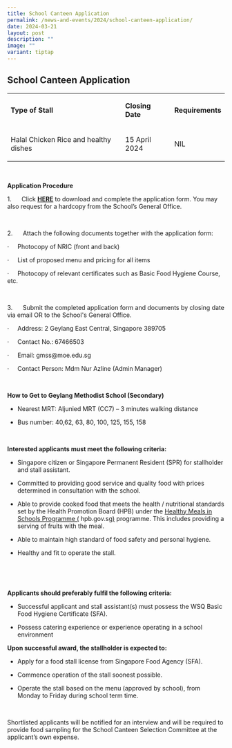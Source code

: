 ```yaml
---
title: School Canteen Application
permalink: /news-and-events/2024/school-canteen-application/
date: 2024-03-21
layout: post
description: ""
image: ""
variant: tiptap
---
```

<h2><strong>School Canteen Application</strong></h2>
<p></p>
<table>
<tbody>
<tr>
<td rowspan="1" colspan="1">
<p><strong>Type of Stall</strong>
</p>
</td>
<td rowspan="1" colspan="1">
<p><strong>Closing Date</strong>
</p>
</td>
<td rowspan="1" colspan="1">
<p><strong>Requirements</strong>
</p>
</td>
</tr>
<tr>
<td rowspan="1" colspan="1">
<p>Halal Chicken Rice and healthy dishes</p>
</td>
<td rowspan="1" colspan="1">
<p>15 April 2024</p>
</td>
<td rowspan="1" colspan="1">
<p>NIL</p>
</td>
</tr>
</tbody>
</table>
<p>&nbsp;</p>
<p><strong>Application Procedure</strong>
</p>
<p>1.&nbsp;&nbsp;&nbsp;&nbsp;&nbsp; Click <strong><a href="FormBF7_Canteen%20Form.pdf" rel="noopener noreferrer nofollow" target="_blank">HERE</a></strong>&nbsp;to
download and complete the application form. You may also request for a
hardcopy from the School’s General Office.</p>
<p>&nbsp;</p>
<p>2.&nbsp;&nbsp;&nbsp;&nbsp;&nbsp; Attach the following documents together
with the application form:</p>
<p>·&nbsp;&nbsp;&nbsp;&nbsp; Photocopy of NRIC (front and back)</p>
<p>·&nbsp;&nbsp;&nbsp;&nbsp; List of proposed menu and pricing for all items</p>
<p>·&nbsp;&nbsp;&nbsp;&nbsp; Photocopy of relevant certificates such as Basic
Food Hygiene Course, etc.</p>
<p>&nbsp;</p>
<p>3.&nbsp;&nbsp;&nbsp;&nbsp;&nbsp; Submit the completed application form
and documents by closing date via email OR to the School's General Office.</p>
<p>·&nbsp;&nbsp;&nbsp;&nbsp; Address: 2 Geylang East Central, Singapore 389705</p>
<p>·&nbsp;&nbsp;&nbsp;&nbsp; Contact No.:<strong>&nbsp;</strong>67466503</p>
<p>·&nbsp;&nbsp;&nbsp;&nbsp; Email:&nbsp;<a rel="noopener noreferrer nofollow" target="_blank">gmss@moe.edu.sg</a> &nbsp;</p>
<p>·&nbsp;&nbsp;&nbsp;&nbsp; Contact Person: Mdm Nur Azline (Admin Manager)</p>
<p><strong>&nbsp;</strong>
</p>
<p><strong>How to Get to Geylang Methodist School (Secondary)</strong>
</p>
<ul data-tight="true" class="tight">
<li>
<p>Nearest MRT: Aljunied MRT (CC7) – 3 minutes walking distance</p>
</li>
<li>
<p>Bus number: 40,62, 63, 80, 100, 125, 155, 158</p>
</li>
</ul>
<p><strong>&nbsp;</strong>
</p>
<p><strong>Interested applicants must meet the following criteria:</strong>
</p>
<ul data-tight="true" class="tight">
<li>
<p>Singapore citizen or Singapore Permanent Resident (SPR) for stallholder
and stall assistant.</p>
</li>
<li>
<p>Committed to providing good service and quality food with prices determined
in consultation with the school.</p>
</li>
<li>
<p>Able to provide cooked food that meets the health / nutritional standards
set by the Health Promotion Board (HPB) under the <a href="https://www.hpb.gov.sg/schools/school-programmes/healthy-meals-in-schools-programme" rel="noopener noreferrer nofollow" target="_blank">Healthy Meals in Schools Programme (</a>
<a rel="noopener noreferrer nofollow" target="_blank">hpb.gov.sg</a><a href="https://www.hpb.gov.sg/schools/school-programmes/healthy-meals-in-schools-programme" rel="noopener noreferrer nofollow" target="_blank">)</a> programme.
This includes providing a serving of fruits with the meal.</p>
</li>
<li>
<p>Able to maintain high standard of food safety and personal hygiene.</p>
</li>
<li>
<p>Healthy and fit to operate the stall.</p>
</li>
</ul>
<p><strong>&nbsp;</strong>
</p>
<p><strong>&nbsp;</strong>
</p>
<p><strong>Applicants should preferably fulfil the following criteria:</strong>
</p>
<ul data-tight="true" class="tight">
<li>
<p>Successful applicant and stall assistant(s) must possess the WSQ Basic
Food Hygiene Certificate (SFA).</p>
</li>
<li>
<p>Possess catering experience or experience operating in a school environment</p>
</li>
</ul>
<p><strong>Upon successful award, the stallholder is expected to:</strong>
</p>
<ul data-tight="true" class="tight">
<li>
<p>Apply for a food stall license from Singapore Food Agency (SFA).</p>
</li>
<li>
<p>Commence operation of the stall soonest possible.</p>
</li>
<li>
<p>Operate the stall based on the menu (approved by school), from Monday
to Friday during school term time.</p>
</li>
</ul>
<p>&nbsp;</p>
<p>Shortlisted applicants will be notified for an interview and will be required
to provide food sampling for the School Canteen Selection Committee at
the applicant’s own expense.</p>
